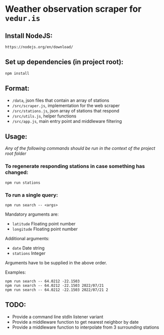 # Weather observation scraper for `vedur.is`

## Install NodeJS:
```
https://nodejs.org/en/download/
```

## Set up dependencies (in project root):
```
npm install
```

## Format:

* `/data`, json files that contain an array of stations
* `/src/scraper.js`, implementation for the web scraper
* `/src/stations.js`, json array of stations that respond
* `/src/utils.js`, helper functions
* `/src/app.js`, main entry point and middleware filtering

## Usage:

*Any of the following commands should be run in the context of the project root folder*

### To regenerate responding stations in case something has changed:

```
npm run stations
```

### To run a single query:

```
npm run search -- <args>
```

Mandatory arguments are:

* `latitude` Floating point number
* `longitude` Floating point number

Additional arguments:

* `date` Date string
* `stations` Integer

Arguments have to be supplied in the above order.

Examples:
```
npm run search -- 64.0212 -22.1503
npm run search -- 64.0212 -22.1503 2022/07/21
npm run search -- 64.0212 -22.1503 2022/07/21 2
```

## TODO:

* Provide a command line stdIn listener variant
* Provide a middleware function to get nearest neighbor by date
* Provide a middleware function to interpolate from 3 surrounding stations
